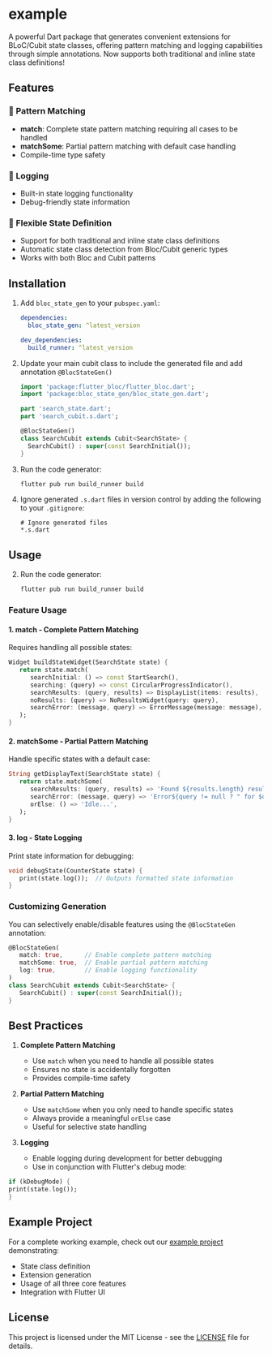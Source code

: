 # example

A powerful Dart package that generates convenient extensions for BLoC/Cubit state classes, offering pattern matching and logging capabilities through simple annotations. Now supports both traditional and inline state class definitions!

## Features

### 🎯 Pattern Matching
- **match**: Complete state pattern matching requiring all cases to be handled
- **matchSome**: Partial pattern matching with default case handling
- Compile-time type safety

### 📝 Logging
- Built-in state logging functionality
- Debug-friendly state information

### 🎨 Flexible State Definition
- Support for both traditional and inline state class definitions
- Automatic state class detection from Bloc/Cubit generic types
- Works with both Bloc and Cubit patterns

## Installation

1. Add `bloc_state_gen` to your `pubspec.yaml`:

   ```yaml
   dependencies:
     bloc_state_gen: ^latest_version

   dev_dependencies:
     build_runner: ^latest_version
   ```

2. Update your main cubit class to include the generated file and add annotation `@BlocStateGen()`

   ```dart
   import 'package:flutter_bloc/flutter_bloc.dart';
   import 'package:bloc_state_gen/bloc_state_gen.dart';

   part 'search_state.dart';
   part 'search_cubit.s.dart';

   @BlocStateGen()
   class SearchCubit extends Cubit<SearchState> {
     SearchCubit() : super(const SearchInitial());
   }
   ```

3. Run the code generator:

   ```bash
   flutter pub run build_runner build
   ```

4. Ignore generated `.s.dart` files in version control by adding the following to your `.gitignore`:

   ```gitignore
   # Ignore generated files
   *.s.dart
   ```

## Usage

2. Run the code generator:

   ```bash
   flutter pub run build_runner build
   ```

### Feature Usage

#### 1. match - Complete Pattern Matching

Requires handling all possible states:

```dart
Widget buildStateWidget(SearchState state) {
   return state.match(
      searchInitial: () => const StartSearch(),
      searching: (query) => const CircularProgressIndicator(),
      searchResults: (query, results) => DisplayList(items: results),
      noResults: (query) => NoResultsWidget(query: query),
      searchError: (message, query) => ErrorMessage(message: message),
   );
}
```

#### 2. matchSome - Partial Pattern Matching

Handle specific states with a default case:

```dart
String getDisplayText(SearchState state) {
   return state.matchSome(
      searchResults: (query, results) => 'Found ${results.length} results for: $query',
      searchError: (message, query) => 'Error${query != null ? " for $query" : ""}: $message',
      orElse: () => 'Idle...',
   );
}
```

#### 3. log - State Logging

Print state information for debugging:

```dart
void debugState(CounterState state) {
   print(state.log());  // Outputs formatted state information
}
```

### Customizing Generation

You can selectively enable/disable features using the `@BlocStateGen` annotation:

```dart
@BlocStateGen(
   match: true,      // Enable complete pattern matching
   matchSome: true,  // Enable partial pattern matching
   log: true,        // Enable logging functionality
)
class SearchCubit extends Cubit<SearchState> {
   SearchCubit() : super(const SearchInitial());
}

```

## Best Practices

1. **Complete Pattern Matching**
   - Use `match` when you need to handle all possible states
   - Ensures no state is accidentally forgotten
   - Provides compile-time safety

2. **Partial Pattern Matching**
   - Use `matchSome` when you only need to handle specific states
   - Always provide a meaningful `orElse` case
   - Useful for selective state handling

3. **Logging**
   - Enable logging during development for better debugging
   - Use in conjunction with Flutter's debug mode:
```dart
if (kDebugMode) {
print(state.log());
}
```

## Example Project

For a complete working example, check out our [example project](https://github.com/azharbinanwar/bloc_state_gen/tree/master/example) demonstrating:
- State class definition
- Extension generation
- Usage of all three core features
- Integration with Flutter UI

## License

This project is licensed under the MIT License - see the [LICENSE](LICENSE) file for details.
